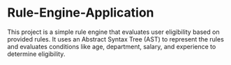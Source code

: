 # Rule-Engine-Application
This project is a simple rule engine that evaluates user eligibility based on provided rules. It uses an Abstract Syntax Tree (AST) to represent the rules and evaluates conditions like age, department, salary, and experience to determine eligibility.
